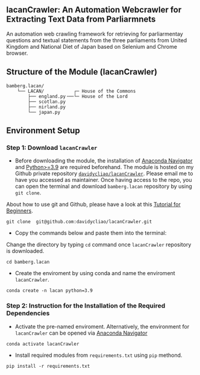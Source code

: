
## lacanCrawler: An Automation Webcrawler for Extracting Text Data from Parliarmnets

An automation web crawling framework for retrieving for parliarmentay questions and textual statements from the three parliaments from United Kingdom and National Diet of Japan based on Selenium and Chrome browser.

## Structure of the Module (lacanCrawler)

```
bamberg.lacan/
    └── LACAN/           ┌─ House of the Commons
        ├── england.py╶──└─ House of the Lord
        ├── scotlan.py
        ├── nirland.py
        └── japan.py  
```

## Environment Setup

### Step 1: Download `lacanCrawler`

- Before downloading the module, the installation of  [Anaconda Navigator](https://www.anaconda.com/products/individual-b) and [Python>=3.9](https://www.python.org/downloads/release/python-3810/) are required beforehand. The module is hosted on my Github private repository [`davidycliao/lacanCrawler`](https://github.com/davidycliao/lacanCrawler). Please email me to have you accessed as maintainer. Once having access to the repo, you can open the terminal and download `bamberg.lacan` repository by using `git clone`. 

About how to use git and Github, please have a look at this [Tutorial for Beginners](https://www.youtube.com/watch?v=RvnM6EEwp1I). 

```
git clone  git@github.com:davidycliao/lacanCrawler.git
```

- Copy the commands below and paste them into the terminal:

Change the directory by typing `cd` command once `lacanCrawler` repository is downloaded.

```
cd bamberg.lacan
```

- Create the enviroment by using conda and name the enviroment `lacanCrawler`.

```
conda create -n lacan python=3.9
```

### Step 2: Instruction for the Installation of the Required Dependencies

- Activate the pre-named enviroment. Alternatively, the environment for `lacanCrawler` can be opened via [Anaconda Navigator](https://www.anaconda.com/products/individual-b)

```
conda activate lacanCrawler 
```

- Install required modules from `requirements.txt` using `pip` methond.

```
pip install -r requirements.txt   
```

